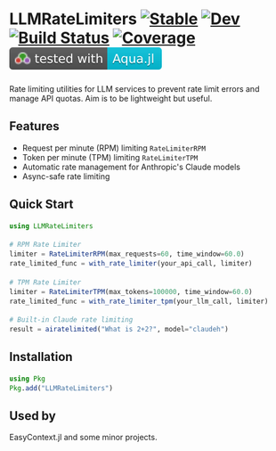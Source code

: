 # LLMRateLimiters [![Stable](https://img.shields.io/badge/docs-stable-blue.svg)](https://sixzero.github.io/LLMRateLimiters.jl/stable/) [![Dev](https://img.shields.io/badge/docs-dev-blue.svg)](https://sixzero.github.io/LLMRateLimiters.jl/dev/) [![Build Status](https://github.com/sixzero/LLMRateLimiters.jl/actions/workflows/CI.yml/badge.svg?branch=master)](https://github.com/sixzero/LLMRateLimiters.jl/actions/workflows/CI.yml?query=branch%3Amaster) [![Coverage](https://codecov.io/gh/sixzero/LLMRateLimiters.jl/branch/master/graph/badge.svg)](https://codecov.io/gh/sixzero/LLMRateLimiters.jl) [![Aqua](https://raw.githubusercontent.com/JuliaTesting/Aqua.jl/master/badge.svg)](https://github.com/JuliaTesting/Aqua.jl)

Rate limiting utilities for LLM services to prevent rate limit errors and manage API quotas. Aim is to be lightweight but useful.

## Features
- Request per minute (RPM) limiting `RateLimiterRPM`
- Token per minute (TPM) limiting `RateLimiterTPM`
- Automatic rate management for Anthropic's Claude models
- Async-safe rate limiting

## Quick Start
```julia
using LLMRateLimiters

# RPM Rate Limiter
limiter = RateLimiterRPM(max_requests=60, time_window=60.0)
rate_limited_func = with_rate_limiter(your_api_call, limiter)

# TPM Rate Limiter
limiter = RateLimiterTPM(max_tokens=100000, time_window=60.0)
rate_limited_func = with_rate_limiter_tpm(your_llm_call, limiter)

# Built-in Claude rate limiting
result = airatelimited("What is 2+2?", model="claudeh")
```

## Installation
```julia
using Pkg
Pkg.add("LLMRateLimiters")
```

## Used by

EasyContext.jl
and some minor projects.